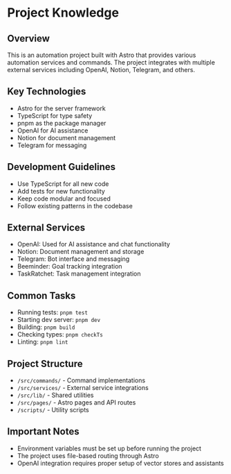 # Project Knowledge

## Overview
This is an automation project built with Astro that provides various automation services and commands. The project integrates with multiple external services including OpenAI, Notion, Telegram, and others.

## Key Technologies
- Astro for the server framework
- TypeScript for type safety
- pnpm as the package manager
- OpenAI for AI assistance
- Notion for document management
- Telegram for messaging

## Development Guidelines
- Use TypeScript for all new code
- Add tests for new functionality
- Keep code modular and focused
- Follow existing patterns in the codebase

## External Services
- OpenAI: Used for AI assistance and chat functionality
- Notion: Document management and storage
- Telegram: Bot interface and messaging
- Beeminder: Goal tracking integration
- TaskRatchet: Task management integration

## Common Tasks
- Running tests: `pnpm test`
- Starting dev server: `pnpm dev`
- Building: `pnpm build`
- Checking types: `pnpm checkTs`
- Linting: `pnpm lint`

## Project Structure
- `/src/commands/` - Command implementations
- `/src/services/` - External service integrations
- `/src/lib/` - Shared utilities
- `/src/pages/` - Astro pages and API routes
- `/scripts/` - Utility scripts

## Important Notes
- Environment variables must be set up before running the project
- The project uses file-based routing through Astro
- OpenAI integration requires proper setup of vector stores and assistants
